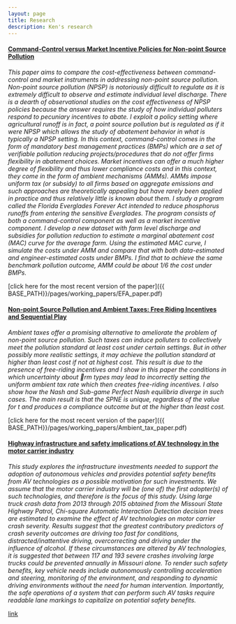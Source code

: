```yaml
---
layout: page
title: Research
description: Ken's research
---
```




#### <u>Command-Control versus Market Incentive Policies for Non-point Source Pollution</u>
*This paper aims to compare the cost-effectiveness between command-control and market instruments in addressing non-point source pollution. Non-point source pollution (NPSP) is notoriously difficult to regulate as it is extremely difficult to observe and estimate individual level discharge. There is a dearth of observational studies on the cost effectiveness of NPSP policies because the answer requires the study of how individual polluters respond to pecuniary incentives to abate. I exploit a policy setting where agricultural runoff is in fact, a point source pollution but is regulated as if it were NPSP which allows the study of abatement behavior in what is typically a NPSP setting. In this context, command-control comes in the form of mandatory best management practices (BMPs) which are a set of verifiable pollution reducing projects/procedures that do not offer firms flexibility in abatement choices. Market incentives can offer a much higher degree of flexibility and thus lower compliance costs and in this context, they come in the form of ambient mechanisms (AMMs). AMMs impose uniform tax (or subsidy) to all firms based on aggregate emissions and such approaches are theoretically appealing but have rarely been applied in practice and thus relatively little is known about them. I study a program called the Florida Everglades Forever Act intended to reduce phosphorus runoffs from entering the sensitive Everglades. The program consists of both a command-control component as well as a market incentive component. I develop a new dataset with farm level discharge and subsidies for pollution reduction to estimate a marginal abatement cost (MAC) curve for the average farm. Using the estimated MAC curve, I simulate the costs under AMM and compare that with both data-estimated and engineer-estimated costs under BMPs. I find that to achieve the same benchmark pollution outcome, AMM could be about 1/6 the cost under BMPs.*

[click here for the most recent version of the paper]({{ BASE_PATH}}/pages/working_papers/EFA_paper.pdf)

#### <u>Non-point Source Pollution and Ambient Taxes: Free Riding Incentives and Sequential Play</u>
*Ambient taxes offer a promising alternative to ameliorate the problem of non-point source pollution. Such taxes can induce polluters to collectively meet the pollution standard at least cost under certain settings. But in other possibly more realistic settings, it may achieve the pollution standard at higher than least cost if not at highest cost. This result is due to the presence of free-riding incentives and I show in this paper the conditions in which uncertainty about rm types may lead to incorrectly setting the uniform ambient tax rate which then creates free-riding incentives. I also show how the Nash and Sub-game Perfect Nash equilibria diverge in such cases. The main result is that the SPNE is unique, regardless of the value for t and produces a compliance outcome but at the higher than least cost.*

[click here for the most recent version of the paper]({{ BASE_PATH}}/pages/working_papers/Ambient_tax_paper.pdf)

<!-- Note: this is how to write a comment in HTML. Everything in here won't show up on your webpage.-->

<!--
To increase the size of the title, use fewer # in front of the paper title.
To decrease the size of the title, use more #. 
To remove the italics, remove the * before and after the description
To remove the underline from the title, remove the <u> tags (<u> and </u>)
-->

#### <u>Highway infrastructure and safety implications of AV technology in the motor carrier industry</u>
*This study explores the infrastructure investments needed to support the adoption of autonomous vehicles and provides potential safety benefits from AV technologies as a possible motivation for such investments. We assume that the motor carrier industry will be (one of) the first adopter(s) of such technologies, and therefore is the focus of this study. Using large truck crash data from 2013 through 2015 obtained from the Missouri State Highway Patrol, Chi-square Automatic Interaction Detection decision trees are estimated to examine the effect of AV technologies on motor carrier crash severity. Results suggest that the greatest contributory predictors of crash severity outcomes are driving too fast for conditions, distracted/inattentive driving, overcorrecting and driving under the influence of alcohol. If these circumstances are altered by AV technologies, it is suggested that between 117 and 193 severe crashes involving large trucks could be prevented annually in Missouri alone. To render such safety benefits, key vehicle needs include autonomously controlling acceleration and steering, monitoring of the environment, and responding to dynamic driving environments without the need for human intervention. Importantly, the safe operations of a system that can perform such AV tasks require readable lane markings to capitalize on potential safety benefits.*

[link](https://www.sciencedirect.com/science/article/abs/pii/S0739885919302707)